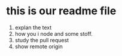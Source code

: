 # this is our readme file


1. explan the text
2. how you i node and some stoff.
3. study the pull request 
4. show remote origin
